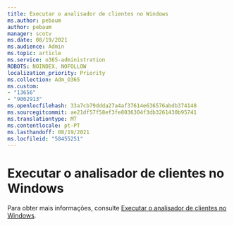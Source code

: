```yaml
---
title: Executar o analisador de clientes no Windows
ms.author: pebaum
author: pebaum
manager: scotv
ms.date: 08/19/2021
ms.audience: Admin
ms.topic: article
ms.service: o365-administration
ROBOTS: NOINDEX, NOFOLLOW
localization_priority: Priority
ms.collection: Adm_O365
ms.custom:
- "13656"
- "9002913"
ms.openlocfilehash: 33a7cb79ddda27a4af37614e636576abdb374148
ms.sourcegitcommit: ae21df57f58ef3fe8036304f3db3261430b95741
ms.translationtype: MT
ms.contentlocale: pt-PT
ms.lasthandoff: 08/19/2021
ms.locfileid: "58455251"
---
```

# <a name="run-the-client-analyzer-on-windows"></a>Executar o analisador de clientes no Windows

Para obter mais informações, consulte [Executar o analisador de clientes no Windows](https://docs.microsoft.com/microsoft-365/security/defender-endpoint/run-analyzer-windows).